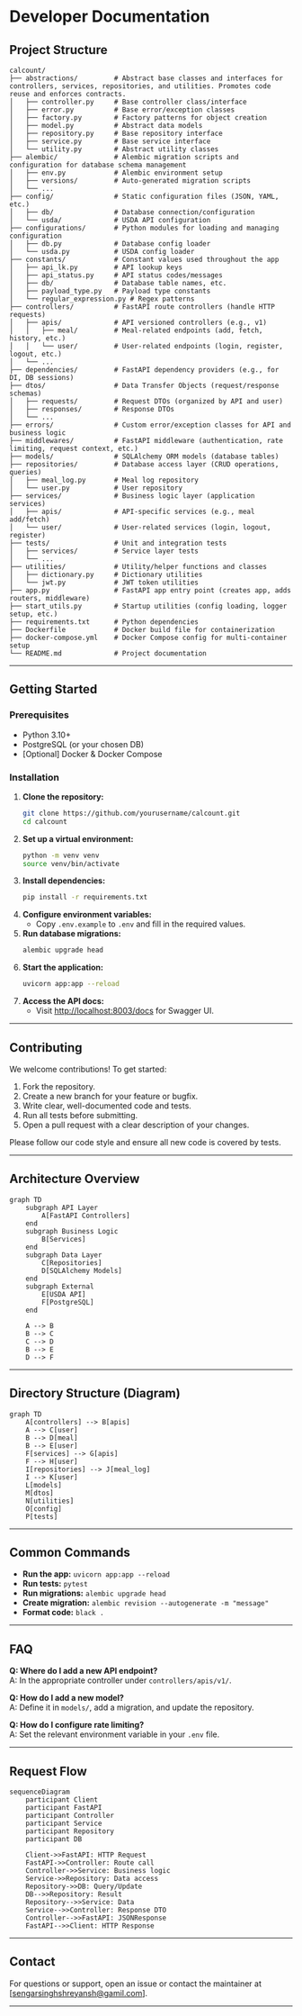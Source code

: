 # Developer Documentation

## Project Structure

```
calcount/
├── abstractions/         # Abstract base classes and interfaces for controllers, services, repositories, and utilities. Promotes code reuse and enforces contracts.
│   ├── controller.py     # Base controller class/interface
│   ├── error.py          # Base error/exception classes
│   ├── factory.py        # Factory patterns for object creation
│   ├── model.py          # Abstract data models
│   ├── repository.py     # Base repository interface
│   ├── service.py        # Base service interface
│   └── utility.py        # Abstract utility classes
├── alembic/              # Alembic migration scripts and configuration for database schema management
│   ├── env.py            # Alembic environment setup
│   ├── versions/         # Auto-generated migration scripts
│   └── ...
├── config/               # Static configuration files (JSON, YAML, etc.)
│   ├── db/               # Database connection/configuration
│   └── usda/             # USDA API configuration
├── configurations/       # Python modules for loading and managing configuration
│   ├── db.py             # Database config loader
│   └── usda.py           # USDA config loader
├── constants/            # Constant values used throughout the app
│   ├── api_lk.py         # API lookup keys
│   ├── api_status.py     # API status codes/messages
│   ├── db/               # Database table names, etc.
│   ├── payload_type.py   # Payload type constants
│   └── regular_expression.py # Regex patterns
├── controllers/          # FastAPI route controllers (handle HTTP requests)
│   ├── apis/             # API versioned controllers (e.g., v1)
│   │   ├── meal/         # Meal-related endpoints (add, fetch, history, etc.)
│   │   └── user/         # User-related endpoints (login, register, logout, etc.)
│   └── ...
├── dependencies/         # FastAPI dependency providers (e.g., for DI, DB sessions)
├── dtos/                 # Data Transfer Objects (request/response schemas)
│   ├── requests/         # Request DTOs (organized by API and user)
│   ├── responses/        # Response DTOs
│   └── ...
├── errors/               # Custom error/exception classes for API and business logic
├── middlewares/          # FastAPI middleware (authentication, rate limiting, request context, etc.)
├── models/               # SQLAlchemy ORM models (database tables)
├── repositories/         # Database access layer (CRUD operations, queries)
│   ├── meal_log.py       # Meal log repository
│   └── user.py           # User repository
├── services/             # Business logic layer (application services)
│   ├── apis/             # API-specific services (e.g., meal add/fetch)
│   └── user/             # User-related services (login, logout, register)
├── tests/                # Unit and integration tests
│   ├── services/         # Service layer tests
│   └── ...
├── utilities/            # Utility/helper functions and classes
│   ├── dictionary.py     # Dictionary utilities
│   └── jwt.py            # JWT token utilities
├── app.py                # FastAPI app entry point (creates app, adds routers, middleware)
├── start_utils.py        # Startup utilities (config loading, logger setup, etc.)
├── requirements.txt      # Python dependencies
├── Dockerfile            # Docker build file for containerization
├── docker-compose.yml    # Docker Compose config for multi-container setup
└── README.md             # Project documentation
```

---

## Getting Started

### Prerequisites
- Python 3.10+
- PostgreSQL (or your chosen DB)
- [Optional] Docker & Docker Compose

### Installation

1. **Clone the repository:**
   ```bash
   git clone https://github.com/yourusername/calcount.git
   cd calcount
   ```
2. **Set up a virtual environment:**
   ```bash
   python -m venv venv
   source venv/bin/activate
   ```
3. **Install dependencies:**
   ```bash
   pip install -r requirements.txt
   ```
4. **Configure environment variables:**
   - Copy `.env.example` to `.env` and fill in the required values.
5. **Run database migrations:**
   ```bash
   alembic upgrade head
   ```
6. **Start the application:**
   ```bash
   uvicorn app:app --reload
   ```
7. **Access the API docs:**
   - Visit [http://localhost:8003/docs](http://localhost:8000/docs) for Swagger UI.

---

## Contributing

We welcome contributions! To get started:

1. Fork the repository.
2. Create a new branch for your feature or bugfix.
3. Write clear, well-documented code and tests.
4. Run all tests before submitting.
5. Open a pull request with a clear description of your changes.

Please follow our code style and ensure all new code is covered by tests.

---

## Architecture Overview

```mermaid
graph TD
    subgraph API Layer
        A[FastAPI Controllers]
    end
    subgraph Business Logic
        B[Services]
    end
    subgraph Data Layer
        C[Repositories]
        D[SQLAlchemy Models]
    end
    subgraph External
        E[USDA API]
        F[PostgreSQL]
    end

    A --> B
    B --> C
    C --> D
    B --> E
    D --> F
```

---

## Directory Structure (Diagram)

```mermaid
graph TD
    A[controllers] --> B[apis]
    A --> C[user]
    B --> D[meal]
    B --> E[user]
    F[services] --> G[apis]
    F --> H[user]
    I[repositories] --> J[meal_log]
    I --> K[user]
    L[models]
    M[dtos]
    N[utilities]
    O[config]
    P[tests]
```

---

## Common Commands

- **Run the app:** `uvicorn app:app --reload`
- **Run tests:** `pytest`
- **Run migrations:** `alembic upgrade head`
- **Create migration:** `alembic revision --autogenerate -m "message"`
- **Format code:** `black .`

---

## FAQ

**Q: Where do I add a new API endpoint?**  
A: In the appropriate controller under `controllers/apis/v1/`.

**Q: How do I add a new model?**  
A: Define it in `models/`, add a migration, and update the repository.

**Q: How do I configure rate limiting?**  
A: Set the relevant environment variable in your `.env` file.

---

## Request Flow

```mermaid
sequenceDiagram
    participant Client
    participant FastAPI
    participant Controller
    participant Service
    participant Repository
    participant DB

    Client->>FastAPI: HTTP Request
    FastAPI->>Controller: Route call
    Controller->>Service: Business logic
    Service->>Repository: Data access
    Repository->>DB: Query/Update
    DB-->>Repository: Result
    Repository-->>Service: Data
    Service-->>Controller: Response DTO
    Controller-->>FastAPI: JSONResponse
    FastAPI-->>Client: HTTP Response
```

---

## Contact

For questions or support, open an issue or contact the maintainer at [sengarsinghshreyansh@gamil.com].

---